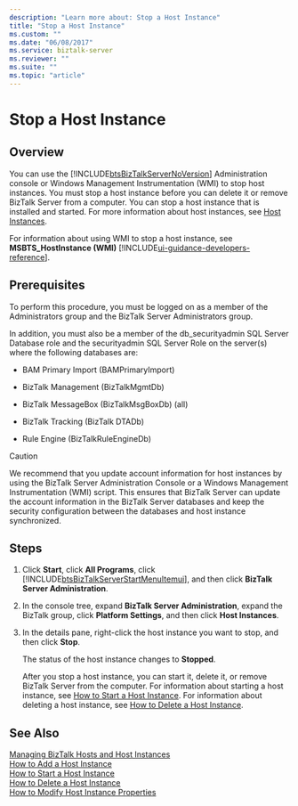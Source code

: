 ```yaml
---
description: "Learn more about: Stop a Host Instance"
title: "Stop a Host Instance"
ms.custom: ""
ms.date: "06/08/2017"
ms.service: biztalk-server
ms.reviewer: ""
ms.suite: ""
ms.topic: "article"
---
```

# Stop a Host Instance

## Overview
You can use the [!INCLUDE[btsBizTalkServerNoVersion](../includes/btsbiztalkservernoversion-md.md)] Administration console or Windows Management Instrumentation (WMI) to stop host instances. You must stop a host instance before you can delete it or remove BizTalk Server from a computer. You can stop a host instance that is installed and started. For more information about host instances, see [Host Instances](../core/host-instances.md).  
  
 For information about using WMI to stop a host instance, see **MSBTS_HostInstance (WMI)** [!INCLUDE[ui-guidance-developers-reference](../includes/ui-guidance-developers-reference.md)].
  
## Prerequisites  
 To perform this procedure, you must be logged on as a member of the Administrators group and the BizTalk Server Administrators group.  
  
 In addition, you must also be a member of the db_securityadmin SQL Server Database role and the securityadmin SQL Server Role on the server(s) where the following databases are:  
  
-   BAM Primary Import (BAMPrimaryImport)  
  
-   BizTalk Management (BizTalkMgmtDb)  
  
-   BizTalk MessageBox (BizTalkMsgBoxDb) (all)  
  
-   BizTalk Tracking (BizTalk DTADb)  
  
-   Rule Engine (BizTalkRuleEngineDb)  
  
> [!CAUTION]
>  We recommend that you update account information for host instances by using the BizTalk Server Administration Console or a Windows Management Instrumentation (WMI) script. This ensures that BizTalk Server can update the account information in the BizTalk Server databases and keep the security configuration between the databases and host instance synchronized.  
  
## Steps
  
1. Click **Start**, click **All Programs**, click [!INCLUDE[btsBizTalkServerStartMenuItemui](../includes/btsbiztalkserverstartmenuitemui-md.md)], and then click **BizTalk Server Administration**.  
  
2. In the console tree, expand **BizTalk Server Administration**, expand the BizTalk group, click **Platform Settings**, and then click **Host Instances**.  
  
3. In the details pane, right-click the host instance you want to stop, and then click **Stop**.  
  
    The status of the host instance changes to **Stopped**.  
  
   After you stop a host instance, you can start it, delete it, or remove BizTalk Server from the computer. For information about starting a host instance, see [How to Start a Host Instance](../core/how-to-start-a-host-instance.md). For information about deleting a host instance, see [How to Delete a Host Instance](../core/how-to-delete-a-host-instance.md).  
  
## See Also  
 [Managing BizTalk Hosts and Host Instances](../core/managing-biztalk-hosts-and-host-instances.md)   
 [How to Add a Host Instance](../core/how-to-add-a-host-instance.md)   
 [How to Start a Host Instance](../core/how-to-start-a-host-instance.md)   
 [How to Delete a Host Instance](../core/how-to-delete-a-host-instance.md)   
 [How to Modify Host Instance Properties](../core/how-to-modify-host-instance-properties.md)
